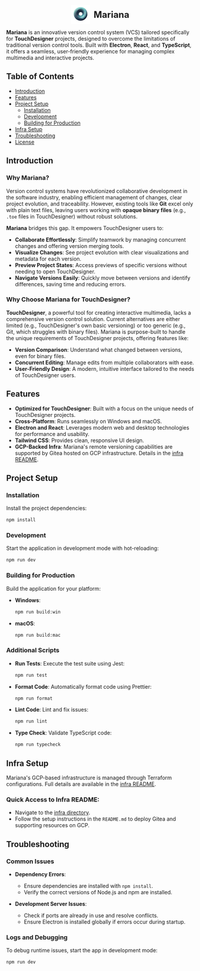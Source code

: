 <div style="display: flex; margin-top: 10px; align-items: center; justify-content: center; gap: 10px;">
  <img src="resources/icon.png" alt="MarianaLogo" width="50" height="50">
  <span style="font-size: 24px; font-weight: bold;">Mariana</span>
</div>

**Mariana** is an innovative version control system (VCS) tailored specifically for **TouchDesigner** projects, designed to overcome the limitations of traditional version control tools. Built with **Electron**, **React**, and **TypeScript**, it offers a seamless, user-friendly experience for managing complex multimedia and interactive projects.

## Table of Contents

- [Introduction](#introduction)
- [Features](#features)
- [Project Setup](#project-setup)
    - [Installation](#installation)
    - [Development](#development)
    - [Building for Production](#building-for-production)
- [Infra Setup](#infra-setup)
- [Troubleshooting](#troubleshooting)
- [License](#license)

## Introduction

### Why Mariana?

Version control systems have revolutionized collaborative development in the software industry, enabling efficient management of changes, clear project evolution, and traceability. However, existing tools like **Git** excel only with plain text files, leaving users working with **opaque binary files** (e.g., `.toe` files in TouchDesigner) without robust solutions.

**Mariana** bridges this gap. It empowers TouchDesigner users to:
- **Collaborate Effortlessly**: Simplify teamwork by managing concurrent changes and offering version merging tools.
- **Visualize Changes**: See project evolution with clear visualizations and metadata for each version.
- **Preview Project States**: Access previews of specific versions without needing to open TouchDesigner.
- **Navigate Versions Easily**: Quickly move between versions and identify differences, saving time and reducing errors.

### Why Choose Mariana for TouchDesigner?

**TouchDesigner**, a powerful tool for creating interactive multimedia, lacks a comprehensive version control solution. Current alternatives are either limited (e.g., TouchDesigner's own basic versioning) or too generic (e.g., Git, which struggles with binary files). Mariana is purpose-built to handle the unique requirements of TouchDesigner projects, offering features like:
- **Version Comparison**: Understand what changed between versions, even for binary files.
- **Concurrent Editing**: Manage edits from multiple collaborators with ease.
- **User-Friendly Design**: A modern, intuitive interface tailored to the needs of TouchDesigner users.

## Features

- **Optimized for TouchDesigner**: Built with a focus on the unique needs of TouchDesigner projects.
- **Cross-Platform**: Runs seamlessly on Windows and macOS.
- **Electron and React**: Leverages modern web and desktop technologies for performance and usability.
- **Tailwind CSS**: Provides clean, responsive UI design.
- **GCP-Backed Infra**: Mariana's remote versioning capabilities are supported by Gitea hosted on GCP infrastructure. Details in the [infra README](infra/README.md).

## Project Setup

### Installation

Install the project dependencies:

```bash
npm install
```

### Development

Start the application in development mode with hot-reloading:

```bash
npm run dev
```

### Building for Production

Build the application for your platform:

- **Windows**:

  ```bash
  npm run build:win
  ```

- **macOS**:

  ```bash
  npm run build:mac
  ```

### Additional Scripts

- **Run Tests**: Execute the test suite using Jest:
  ```bash
  npm run test
  ```

- **Format Code**: Automatically format code using Prettier:
  ```bash
  npm run format
  ```

- **Lint Code**: Lint and fix issues:
  ```bash
  npm run lint
  ```

- **Type Check**: Validate TypeScript code:
  ```bash
  npm run typecheck
  ```

## Infra Setup

Mariana's GCP-based infrastructure is managed through Terraform configurations. Full details are available in the [infra README](infra/README.md).

### Quick Access to Infra README:

- Navigate to the [infra directory](infra).
- Follow the setup instructions in the `README.md` to deploy Gitea and supporting resources on GCP.

## Troubleshooting

### Common Issues

- **Dependency Errors**:
    - Ensure dependencies are installed with `npm install`.
    - Verify the correct versions of Node.js and npm are installed.

- **Development Server Issues**:
    - Check if ports are already in use and resolve conflicts.
    - Ensure Electron is installed globally if errors occur during startup.

### Logs and Debugging

To debug runtime issues, start the app in development mode:

```bash
npm run dev
```
